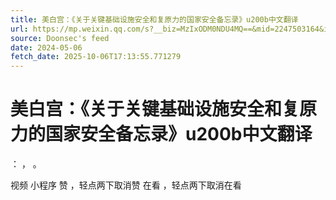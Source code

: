 ```yaml
---
title: 美白宫：《关于关键基础设施安全和复原力的国家安全备忘录》u200b中文翻译
url: https://mp.weixin.qq.com/s?__biz=MzIxODM0NDU4MQ==&mid=2247503164&idx=1&sn=5dad92d8c954aff5fe4071ebc897dbde
source: Doonsec's feed
date: 2024-05-06
fetch_date: 2025-10-06T17:13:55.771279
---
```


# 美白宫：《关于关键基础设施安全和复原力的国家安全备忘录》u200b中文翻译

：
，
。

视频
小程序
赞
，轻点两下取消赞
在看
，轻点两下取消在看